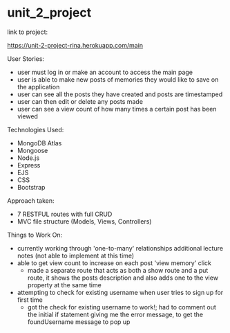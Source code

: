 # unit_2_project

link to project:

https://unit-2-project-rina.herokuapp.com/main

User Stories:
- user must log in or make an account to access the main page
- user is able to make new posts of memories they would like to save on the application
- user can see all the posts they have created and posts are timestamped
- user can then edit or delete any posts made
- user can see a view count of how many times a certain post has been viewed

Technologies Used:
- MongoDB Atlas
- Mongoose
- Node.js
- Express
- EJS
- CSS
- Bootstrap

Approach taken:
- 7 RESTFUL routes with full CRUD
- MVC file structure (Models, Views, Controllers)

Things to Work On:
- currently working through 'one-to-many' relationships additional lecture notes (not able to implement at this time)
- able to get view count to increase on each post 'view memory' click
    - made a separate route that acts as both a show route and a put route, it shows the posts description and also adds one to the view property at the same time
- attempting to check for existing username when user tries to sign up for first time
    - got the check for existing username to work!; had to comment out the initial if statement giving me the error message, to get the foundUsername message to pop up


